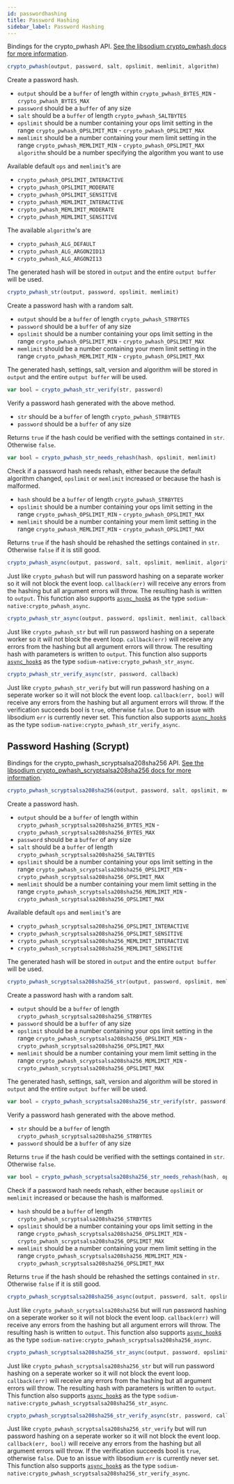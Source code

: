 ```yaml
---
id: passwordhashing
title: Password Hashing
sidebar_label: Password Hashing
---
```


Bindings for the crypto_pwhash API. [See the libsodium crypto_pwhash docs for more information](https://download.libsodium.org/doc/password_hashing/).

``` js
crypto_pwhash(output, password, salt, opslimit, memlimit, algorithm)
```
Create a password hash.
* `output` should be a `buffer` of length within `crypto_pwhash_BYTES_MIN` - `crypto_pwhash_BYTES_MAX`
* `password` should be a `buffer` of any size
* `salt` should be a `buffer` of length `crypto_pwhash_SALTBYTES`
* `opslimit` should be a number containing your ops limit setting in the range `crypto_pwhash_OPSLIMIT_MIN` - `crypto_pwhash_OPSLIMIT_MAX`
* `memlimit` should be a number containing your mem limit setting in the range `crypto_pwhash_MEMLIMIT_MIN` - `crypto_pwhash_OPSLIMIT_MAX`
`algorithm` should be a number specifying the algorithm you want to use

Available default `ops` and `memlimit`'s are
* `crypto_pwhash_OPSLIMIT_INTERACTIVE`
* `crypto_pwhash_OPSLIMIT_MODERATE`
* `crypto_pwhash_OPSLIMIT_SENSITIVE`
* `crypto_pwhash_MEMLIMIT_INTERACTIVE`
* `crypto_pwhash_MEMLIMIT_MODERATE`
* `crypto_pwhash_MEMLIMIT_SENSITIVE`

The available `algorithm`'s are
* `crypto_pwhash_ALG_DEFAULT`
* `crypto_pwhash_ALG_ARGON2ID13`
* `crypto_pwhash_ALG_ARGON2I13`

The generated hash will be stored in `output` and the entire `output buffer` will be used.

``` js
crypto_pwhash_str(output, password, opslimit, memlimit)
```
Create a password hash with a random salt.
* `output` should be a `buffer` of length `crypto_pwhash_STRBYTES`
* `password` should be a `buffer` of any size
* `opslimit` should be a number containing your ops limit setting in the range `crypto_pwhash_OPSLIMIT_MIN` - `crypto_pwhash_OPSLIMIT_MAX`
* `memlimit` should be a number containing your mem limit setting in the range `crypto_pwhash_MEMLIMIT_MIN` - `crypto_pwhash_OPSLIMIT_MAX`

The generated hash, settings, salt, version and algorithm will be stored in `output` and the entire `output buffer` will be used.

``` js
var bool = crypto_pwhash_str_verify(str, password)
```
Verify a password hash generated with the above method.
* `str` should be a `buffer` of length `crypto_pwhash_STRBYTES`
* `password` should be a `buffer` of any size

Returns `true` if the hash could be verified with the settings contained in `str`. Otherwise `false`.

``` js
var bool = crypto_pwhash_str_needs_rehash(hash, opslimit, memlimit)
```
Check if a password hash needs rehash, either because the default algorithm changed, `opslimit` or `memlimit` increased or because the hash is malformed.
* `hash` should be a `buffer` of length `crypto_pwhash_STRBYTES`
* `opslimit` should be a number containing your ops limit setting in the range `crypto_pwhash_OPSLIMIT_MIN` - `crypto_pwhash_OPSLIMIT_MAX`
* `memlimit` should be a number containing your mem limit setting in the range `crypto_pwhash_MEMLIMIT_MIN` - `crypto_pwhash_OPSLIMIT_MAX`

Returns `true` if the hash should be rehashed the settings contained in `str`. Otherwise `false` if it is still good.

``` js
crypto_pwhash_async(output, password, salt, opslimit, memlimit, algorithm, callback)
```
Just like `crypto_pwhash` but will run password hashing on a separate worker so it will not block the event loop. `callback(err)` will receive any errors from the hashing but all argument errors will throw. The resulting hash is written to `output`. This function also supports [`async_hook`s](https://nodejs.org/dist/latest/docs/api/async_hooks.html) as the type `sodium-native:crypto_pwhash_async`.

``` js
crypto_pwhash_str_async(output, password, opslimit, memlimit, callback)
```
Just like `crypto_pwhash_str` but will run password hashing on a seperate worker so it will not block the event loop. `callback(err)` will receive any errors from the hashing but all argument errors will throw. The resulting hash with parameters is written to `output`. This function also supports [`async_hook`s](https://nodejs.org/dist/latest/docs/api/async_hooks.html) as the type `sodium-native:crypto_pwhash_str_async`.

``` js
crypto_pwhash_str_verify_async(str, password, callback)
```
Just like `crypto_pwhash_str_verify` but will run password hashing on a seperate worker so it will not block the event loop. `callback(err, bool)` will receive any errors from the hashing but all argument errors will throw. If the verification succeeds bool is `true`, otherwise `false`. Due to an issue with libsodium `err` is currently never set. This function also supports [`async_hook`s](https://nodejs.org/dist/latest/docs/api/async_hooks.html) as the type `sodium-native:crypto_pwhash_str_verify_async`.


## Password Hashing (Scrypt)
Bindings for the crypto_pwhash_scryptsalsa208sha256 API. [See the libsodium crypto_pwhash_scryptsalsa208sha256 docs for more information](https://download.libsodium.org/doc/advanced/scrypt).

``` js
crypto_pwhash_scryptsalsa208sha256(output, password, salt, opslimit, memlimit)
```
Create a password hash.
* `output` should be a `buffer` of length within `crypto_pwhash_scryptsalsa208sha256_BYTES_MIN` - `crypto_pwhash_scryptsalsa208sha256_BYTES_MAX`
* `password` should be a `buffer` of any size
* `salt` should be a `buffer` of length `crypto_pwhash_scryptsalsa208sha256_SALTBYTES`
* `opslimit` should be a number containing your ops limit setting in the range `crypto_pwhash_scryptsalsa208sha256_OPSLIMIT_MIN` - `crypto_pwhash_scryptsalsa208sha256_OPSLIMIT_MAX`
* `memlimit` should be a number containing your mem limit setting in the range `crypto_pwhash_scryptsalsa208sha256_MEMLIMIT_MIN` - `crypto_pwhash_scryptsalsa208sha256_OPSLIMIT_MAX`

Available default `ops` and `memlimit`'s are
* `crypto_pwhash_scryptsalsa208sha256_OPSLIMIT_INTERACTIVE`
* `crypto_pwhash_scryptsalsa208sha256_OPSLIMIT_SENSITIVE`
* `crypto_pwhash_scryptsalsa208sha256_MEMLIMIT_INTERACTIVE`
* `crypto_pwhash_scryptsalsa208sha256_MEMLIMIT_SENSITIVE`

The generated hash will be stored in `output` and the entire `output buffer` will be used.

``` js
crypto_pwhash_scryptsalsa208sha256_str(output, password, opslimit, memlimit)
```
Create a password hash with a random salt.
* `output` should be a `buffer` of length `crypto_pwhash_scryptsalsa208sha256_STRBYTES`
* `password` should be a `buffer` of any size
* `opslimit` should be a number containing your ops limit setting in the range `crypto_pwhash_scryptsalsa208sha256_OPSLIMIT_MIN` - `crypto_pwhash_scryptsalsa208sha256_OPSLIMIT_MAX`
* `memlimit` should be a number containing your mem limit setting in the range `crypto_pwhash_scryptsalsa208sha256_MEMLIMIT_MIN` - `crypto_pwhash_scryptsalsa208sha256_OPSLIMIT_MAX`

The generated hash, settings, salt, version and algorithm will be stored in `output` and the entire `output buffer` will be used.

``` js
var bool = crypto_pwhash_scryptsalsa208sha256_str_verify(str, password)
```
Verify a password hash generated with the above method.
* `str` should be a `buffer` of length `crypto_pwhash_scryptsalsa208sha256_STRBYTES`
* `password` should be a `buffer` of any size

Returns `true` if the hash could be verified with the settings contained in `str`. Otherwise `false`.

``` js
var bool = crypto_pwhash_scryptsalsa208sha256_str_needs_rehash(hash, opslimit, memlimit)
```
Check if a password hash needs rehash, either because `opslimit` or `memlimit` increased or because the hash is malformed.
* `hash` should be a `buffer` of length `crypto_pwhash_scryptsalsa208sha256_STRBYTES`
* `opslimit` should be a number containing your ops limit setting in the range `crypto_pwhash_scryptsalsa208sha256_OPSLIMIT_MIN` - `crypto_pwhash_scryptsalsa208sha256_OPSLIMIT_MAX`
* `memlimit` should be a number containing your mem limit setting in the range `crypto_pwhash_scryptsalsa208sha256_MEMLIMIT_MIN` - `crypto_pwhash_scryptsalsa208sha256_OPSLIMIT_MAX`

Returns `true` if the hash should be rehashed the settings contained in `str`. Otherwise `false` if it is still good.

``` js
crypto_pwhash_scryptsalsa208sha256_async(output, password, salt, opslimit, memlimit, callback)
```
Just like `crypto_pwhash_scryptsalsa208sha256` but will run password hashing on a seperate worker so it will not block the event loop. `callback(err)` will receive any errors from the hashing but all argument errors will throw. The resulting hash is written to `output`. This function also supports [`async_hook`s](https://nodejs.org/dist/latest/docs/api/async_hooks.html) as the type `sodium-native:crypto_pwhash_scryptsalsa208sha256_async`.

``` js
crypto_pwhash_scryptsalsa208sha256_str_async(output, password, opslimit, memlimit, callback)
```
Just like `crypto_pwhash_scryptsalsa208sha256_str` but will run password hashing on a seperate worker so it will not block the event loop. `callback(err)` will receive any errors from the hashing but all argument errors will throw. The resulting hash with parameters is written to `output`. This function also supports [`async_hook`s](https://nodejs.org/dist/latest/docs/api/async_hooks.html) as the type `sodium-native:crypto_pwhash_scryptsalsa208sha256_str_async`.

``` js
crypto_pwhash_scryptsalsa208sha256_str_verify_async(str, password, callback)
```
Just like `crypto_pwhash_scryptsalsa208sha256_str_verify` but will run password hashing on a seperate worker so it will not block the event loop. `callback(err, bool)` will receive any errors from the hashing but all argument errors will throw. If the verification succeeds bool is `true`, otherwise `false`. Due to an issue with libsodium `err` is currently never set. This function also supports [`async_hook`s](https://nodejs.org/dist/latest/docs/api/async_hooks.html) as the type `sodium-native:crypto_pwhash_scryptsalsa208sha256_str_verify_async`.


